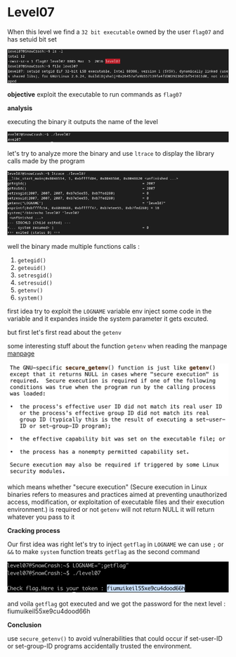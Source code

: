 # Level07


When this level we find a `32 bit executable` owned by the user `flag07` and has setuid bit set

![](/level07/resources/images/type.png)


**objective**
exploit the executable to run commands as `flag07`

**analysis**

executing the binary it outputs the name of the level

![](/level07/resources/images/execute.png)

let's try to analyze more the binary and use `ltrace` to display the library calls made by the program

![](/level07/resources/images/ltrace.png)

well the binary made multiple functions calls : 

1. `getegid()` 
2. `geteuid()`
3. `setresgid()`
4. `setresuid()`
5. `getenv()`
6. `system()`

first idea try to exploit the `LOGNAME`  variable env inject some code in the variable and it expandes inside the system parameter it gets excuted.

but first let's first read about the `getenv`

some interesting stuff about the function `getenv` when reading the manpage [manpage](https://man7.org/linux/man-pages/man3/getenv.3.html)


![alt text](image.png)


which means  whether "secure execution" (Secure execution in Linux binaries refers to measures and practices aimed at preventing unauthorized access, modification, or exploitation of executable files and their execution environment.) is required or not `getenv` will not return NULL it will return whatever you pass to it

 **Cracking process**

Our first idea was right let's try to inject `getflag` in `LOGNAME`
we can use `;` or `&&` to make `system` function treats `getflag` as the second command

![alt text](image-1.png)

and voila `getflag` got executed and we got the password for the next level : fiumuikeil55xe9cu4dood66h


**Conclusion**

use `secure_getenv()` to avoid vulnerabilities that could occur if set-user-ID or set-group-ID programs accidentally trusted the environment.